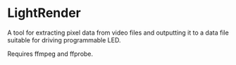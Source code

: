 # LightRender

A tool for extracting pixel data from video files and outputting it to a data file suitable for driving programmable LED.

Requires ffmpeg and ffprobe.
